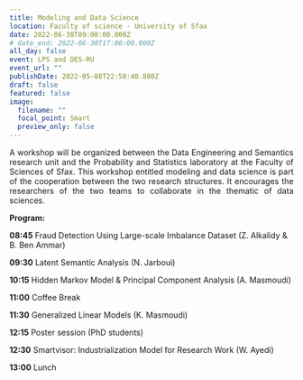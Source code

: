 ```yaml
---
title: Modeling and Data Science
location: Faculty of science - University of Sfax
date: 2022-06-30T09:00:00.000Z
# date_end: 2022-06-30T17:00:00.000Z
all_day: false
event: LPS and DES-RU
event_url: ""
publishDate: 2022-05-08T22:50:40.880Z
draft: false
featured: false
image:
  filename: ""
  focal_point: Smart
  preview_only: false
---
```

<div style="text-align: justify">
A workshop will be organized between the Data Engineering and Semantics research unit and the Probability and Statistics laboratory at the Faculty of Sciences of Sfax. This workshop entitled modeling and data science is part of the cooperation between the two research structures. It encourages the researchers of the two teams to collaborate in the thematic of data sciences.</br>
</div>

**Program:**

**08:45** Fraud Detection Using Large-scale Imbalance Dataset (Z. Alkalidy & B. Ben Ammar)

**09:30** Latent Semantic Analysis (N. Jarboui)

**10:15** Hidden Markov Model & Principal Component Analysis (A. Masmoudi)

**11:00** Coffee Break

**11:30** Generalized Linear Models (K. Masmoudi)

**12:15** Poster session (PhD students) 

**12:30** Smartvisor: Industrialization Model for Research Work (W. Ayedi)

**13:00** Lunch

